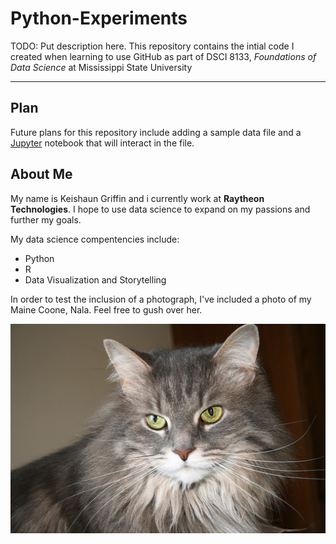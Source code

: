 # Python-Experiments
TODO: Put description here.
This repository contains the intial code I created when learning to use GitHub as part of DSCI 8133, _Foundations of Data Science_ at Mississippi State University 

---

## Plan
Future plans for this repository include adding a sample data file and a [Jupyter](https://jupyter.org/) notebook that will interact in the file. 

## About Me
My name is Keishaun Griffin and i currently work at **Raytheon Technologies**. I hope to use data science to expand on my passions and further my goals.

My data science compentencies include: 
- Python 
- R
- Data Visualization and Storytelling

In order to test the inclusion of a photograph, I've included a photo of my Maine Coone, Nala. Feel free to gush over her. 

![My Maine Coone](Nala.jpeg)
